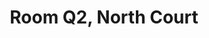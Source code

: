 ---
basin: 'No'
cudn: true
floor: Ground
grade: 5
images: []
living_room: 'No'
location: North Court
name: Q2
network: Wired and Wireless
title: Room Q2, North Court
---